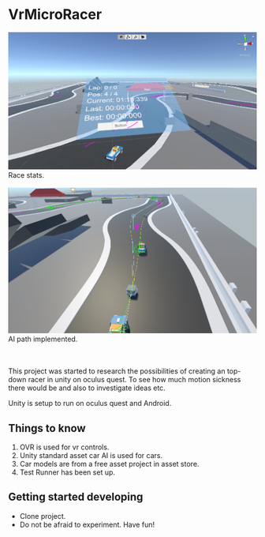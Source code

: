 # VrMicroRacer

![racemetrics](racemetrics.png)   
Race stats.
\
\
![ai path](ai_path.png)   
AI path implemented.   

\
\
This project was started to research the possibilities of creating an top-down racer in unity on oculus quest.
To see how much motion sickness there would be and also to investigate ideas etc.

Unity is setup to run on oculus quest and Android.

## Things to know
1. OVR is used for vr controls.
2. Unity standard asset car AI is used for cars.
3. Car models are from a free asset project in asset store.
4. Test Runner has been set up.

## Getting started developing
- Clone project.
- Do not be afraid to experiment. Have fun!
